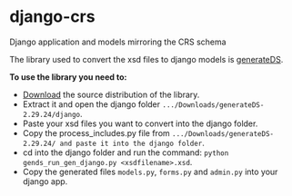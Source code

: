 # django-crs
Django application and models mirroring the CRS schema

The library used to convert the xsd files to django models is [generateDS](http://www.davekuhlman.org/generateDS.html).

**To use the library you need to:**
- [Download](https://sourceforge.net/projects/generateds/) the source distribution of the library.
- Extract it and open the django folder `.../Downloads/generateDS-2.29.24/django`.
- Paste your xsd files you want to convert into the django folder.
- Copy the process_includes.py file from `.../Downloads/generateDS-2.29.24/ and paste it into the django folder`.
- cd into the django folder and run the command: `python gends_run_gen_django.py <xsdfilename>.xsd`.
- Copy the generated files `models.py`, `forms.py` and `admin.py` into your django app.
